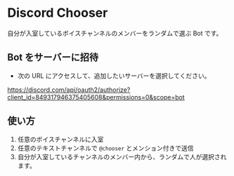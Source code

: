 # Discord Chooser

自分が入室しているボイスチャンネルのメンバーをランダムで選ぶ Bot です。

## Bot をサーバーに招待

- 次の URL にアクセスして、追加したいサーバーを選択してください。

https://discord.com/api/oauth2/authorize?client_id=849317946375405608&permissions=0&scope=bot

## 使い方

1. 任意のボイスチャンネルに入室
2. 任意のテキストチャンネルで `@chooser` とメンション付きで送信
3. 自分が入室しているチャンネルのメンバー内から、ランダムで人が選択されます。
